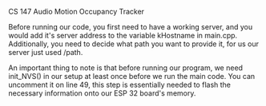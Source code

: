 CS 147 Audio Motion Occupancy Tracker

Before running our code, you first need to have a working server, and you would add it's server address to the variable kHostname in main.cpp.
Additionally, you need to decide what path you want to provide it, for us our server just used /path.

An important thing to note is that before running our program, we need init_NVS() in our setup at least once before we run the main code.
You can uncomment it on line 49, this step is essentially needed to flash the necessary information onto our ESP 32 board's memory.

